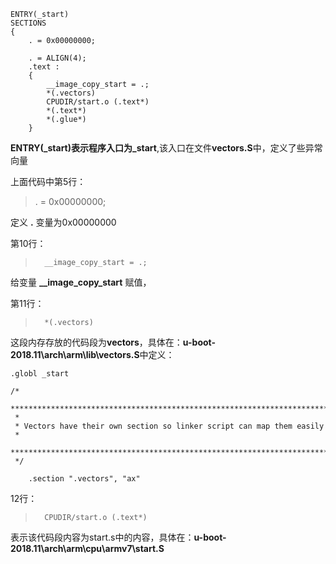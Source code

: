 ```
ENTRY(_start)
SECTIONS
{
	. = 0x00000000;

	. = ALIGN(4);
	.text :
	{
		__image_copy_start = .;
		*(.vectors)
		CPUDIR/start.o (.text*)
		*(.text*)
		*(.glue*)
	}
```

**ENTRY(_start)**表示程序入口为**_start**,该入口在文件**vectors.S**中，定义了些异常向量

上面代码中第5行：
>. = 0x00000000;                   

定义 **.** 变量为0x00000000

第10行：
>		__image_copy_start = .;

给变量 **__image_copy_start** 赋值，


第11行：
>		*(.vectors)
这段内存存放的代码段为**vectors**，具体在：**u-boot-2018.11\arch\arm\lib\vectors.S**中定义：
```
.globl _start

/*
 *************************************************************************
 *
 * Vectors have their own section so linker script can map them easily
 *
 *************************************************************************
 */

	.section ".vectors", "ax"
```

12行：
>		CPUDIR/start.o (.text*)
表示该代码段内容为start.s中的内容，具体在：**u-boot-2018.11\arch\arm\cpu\armv7\start.S**

